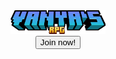 <center><img src="minecraft_title.png" alt="Logo" class="center" width="30%" height="30%">
<center><button type="button">Join now!</button>
